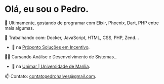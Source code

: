 # Olá, eu sou o Pedro.

🌱 Ultimamente, gostando de programar com Elixir, Phoenix, Dart, PHP entre mais algumas.

🔨 Trabalhando com: Docker, JavaScript, HTML, CSS, PHP, Zend...
- 💼 na [Próponto Soluções em Incentivo](https://www.linkedin.com/company/pr%C3%B3ponto/mycompany/).

👨‍💻 Cursando Análise e Desenvolvimento de Sistemas...
- 🏫 na [Unimar | Universidade de Marília](https://unimar.br/).

📫 Contato: contatopedrohalves@gmail.com.
